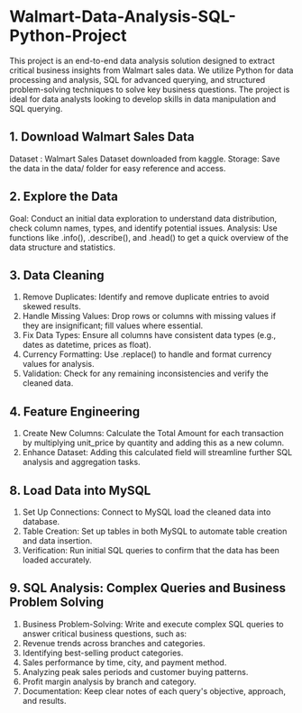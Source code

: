 # Walmart-Data-Analysis-SQL-Python-Project
This project is an end-to-end data analysis solution designed to extract critical business insights from Walmart sales data. We utilize Python for data processing and analysis, SQL for advanced querying, and structured problem-solving techniques to solve key business questions. The project is ideal for data analysts looking to develop skills in data manipulation and SQL querying.

## 1. Download Walmart Sales Data
Dataset : Walmart Sales Dataset downloaded from kaggle.
Storage: Save the data in the data/ folder for easy reference and access.
## 2. Explore the Data
Goal: Conduct an initial data exploration to understand data distribution, check column names, types, and identify potential issues.
Analysis: Use functions like .info(), .describe(), and .head() to get a quick overview of the data structure and statistics.
## 3. Data Cleaning
1. Remove Duplicates: Identify and remove duplicate entries to avoid skewed results.
2. Handle Missing Values: Drop rows or columns with missing values if they are insignificant; fill values where essential.
3. Fix Data Types: Ensure all columns have consistent data types (e.g., dates as datetime, prices as float).
4. Currency Formatting: Use .replace() to handle and format currency values for analysis.
5. Validation: Check for any remaining inconsistencies and verify the cleaned data.
## 4. Feature Engineering
1. Create New Columns: Calculate the Total Amount for each transaction by multiplying unit_price by quantity and adding this as a new column.
2. Enhance Dataset: Adding this calculated field will streamline further SQL analysis and aggregation tasks.
## 8. Load Data into MySQL
1. Set Up Connections: Connect to MySQL load the cleaned data into database.
2. Table Creation: Set up tables in both MySQL to automate table creation and data insertion.
3. Verification: Run initial SQL queries to confirm that the data has been loaded accurately.
## 9. SQL Analysis: Complex Queries and Business Problem Solving
1. Business Problem-Solving: Write and execute complex SQL queries to answer critical business questions, such as:
2. Revenue trends across branches and categories.
3. Identifying best-selling product categories.
4. Sales performance by time, city, and payment method.
5. Analyzing peak sales periods and customer buying patterns.
6. Profit margin analysis by branch and category.
7. Documentation: Keep clear notes of each query's objective, approach, and results.
